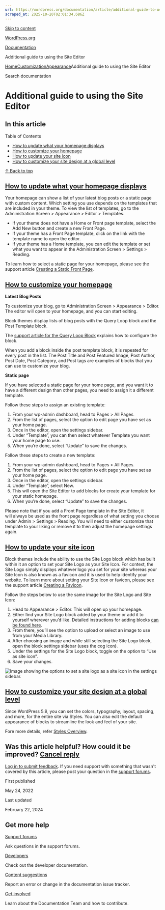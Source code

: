 ```yaml
---
url: https://wordpress.org/documentation/article/additional-guide-to-using-the-site-editor
scraped_at: 2025-10-20T02:01:34.686Z
---
```


[Skip to content](https://wordpress.org/documentation/article/additional-guide-to-using-the-site-editor/#wp--skip-link--target)

[WordPress.org](https://wordpress.org/)

[Documentation](https://wordpress.org/documentation)

Additional guide to using the Site Editor

[Home](https://wordpress.org/documentation)[Customization](https://wordpress.org/documentation/customization/)[Appearance](https://wordpress.org/documentation/category/appearance/)Additional guide to using the Site Editor

Search documentation

# Additional guide to using the Site Editor

## In this article

Table of Contents

- [How to update what your homepage displays](https://wordpress.org/documentation/article/additional-guide-to-using-the-site-editor/#how-to-update-what-your-homepage-displays)
- [How to customize your homepage](https://wordpress.org/documentation/article/additional-guide-to-using-the-site-editor/#how-to-customize-your-homepage)
- [How to update your site icon](https://wordpress.org/documentation/article/additional-guide-to-using-the-site-editor/#how-to-update-your-site-icon)
- [How to customize your site design at a global level](https://wordpress.org/documentation/article/additional-guide-to-using-the-site-editor/#how-to-customize-your-site-design-at-a-global-level)

[↑ Back to top](https://wordpress.org/documentation/article/additional-guide-to-using-the-site-editor/#wp--skip-link--target)

## [How to update what your homepage displays](https://wordpress.org/documentation/article/additional-guide-to-using-the-site-editor/\#how-to-update-what-your-homepage-displays)

Your homepage can show a list of your latest blog posts or a static page with custom content. Which setting you use depends on the templates that are included in your theme. To view the list of templates, go to the Administration Screen > Appearance > Editor > Templates.

- If your theme does not have a Home or Front page template, select the Add New button and create a new Front Page.
- If your theme has a Front Page template, click on the link with the template name to open the editor.
- If your theme has a Home template, you can edit the template or set what you want to appear in the Administration Screen > Settings > Reading.

To learn how to select a static page for your homepage, please see the support article [Creating a Static Front Page](https://wordpress.org/documentation/article/creating-a-static-front-page/).

## [How to customize your homepage](https://wordpress.org/documentation/article/additional-guide-to-using-the-site-editor/\#how-to-customize-your-homepage)

**Latest Blog Posts**

To customize your blog, go to Administration Screen > Appearance > Editor. The editor will open to your homepage, and you can start editing.

Block themes display lists of blog posts with the Query Loop block and the Post Template block.

The [support article for the Query Loop Block](https://wordpress.org/documentation/article/query-loop-block/) explains how to configure the block.

When you add a block inside the post template block, it is repeated for every post in the list. The Post Title and Post Featured Image, Post Author, Post Date, Post Category, and Post tags are examples of blocks that you can use to customize your blog.

**Static page**

If you have selected a static page for your home page, and you want it to have a different design than other pages, you need to assign it a different template.

Follow these steps to assign an existing template:

1. From your wp-admin dashboard, head to Pages > All Pages.
2. From the list of pages, select the option to edit page you have set as your home page.
3. Once in the editor, open the settings sidebar.
4. Under “Template”, you can then select whatever Template you want your home page to use.
5. When you’re done, select “Update” to save the changes.

Follow these steps to create a new template:

1. From your wp-admin dashboard, head to Pages > All Pages.
2. From the list of pages, select the option to edit page you have set as your home page.
3. Once in the editor, open the settings sidebar.
4. Under “Template”, select New.
5. This will open the Site Editor to add blocks for create your template for your static homepage.
6. When you’re done, select “Update” to save the changes.

Please note that if you add a Front Page template in the Site Editor, it will always be used as the front page regardless of what setting you choose under Admin > Settings > Reading. You will need to either customize that template to your liking or remove it to then adjust the homepage settings again.

## [How to update your site icon](https://wordpress.org/documentation/article/additional-guide-to-using-the-site-editor/\#how-to-update-your-site-icon)

Block themes include the ability to use the Site Logo block which has built within it an option to set your Site Logo as your Site Icon. For context, the Site Logo simply displays whatever logo you set for your site whereas your Site Icon is also known as a favicon and it is used to help identify your website. To learn more about setting your Site Icon or favicon, please see the support article [Creating a Favicon](https://wordpress.org/documentation/article/creating-a-favicon/).

Follow the steps below to use the same image for the Site Logo and Site Icon:

1. Head to Appearance > Editor. This will open up your homepage.
2. Either find your Site Logo block added by your theme or add it to yourself wherever you’d like. Detailed instructions for adding blocks [can be found here](https://wordpress.org/documentation/article/adding-a-new-block/).
3. From there, you’ll see the option to upload or select an image to use from your Media Library.
4. After choosing an image and while still selecting the Site Logo block, open the block settings sidebar (uses the cog icon).
5. Under the settings for the Site Logo block, toggle on the option to “Use as site icon”.
6. Save your changes.

![Image showing the options to set a site logo as a site icon in the settings sidebar. ](https://wordpress.org/documentation/files/2022/01/site_icon-1024x914.png)

## [How to customize your site design at a global level](https://wordpress.org/documentation/article/additional-guide-to-using-the-site-editor/\#how-to-customize-your-site-design-at-a-global-level)

Since WordPress 5.9, you can set the colors, typography, layout, spacing, and more, for the entire site via Styles. You can also edit the default appearance of blocks to streamline the look and feel of your site.

Fore more details, refer [Styles Overview](https://wordpress.org/documentation/article/styles-overview/).

## Was this article helpful? How could it be improved? [Cancel reply](https://wordpress.org/documentation/article/additional-guide-to-using-the-site-editor/\#respond)

[Log in to submit feedback](https://login.wordpress.org/?redirect_to=https%3A%2F%2Fwordpress.org%2Fdocumentation%2Farticle%2Fadditional-guide-to-using-the-site-editor%2F&locale=en_US). If you need support with something that wasn't covered by this article, please post your question in the [support forums](https://wordpress.org/support/forums/).

First published

May 24, 2022

Last updated

February 22, 2024

## Get more help

[Support forums](https://wordpress.org/support/forums/)

Ask questions in the support forums.

[Developers](https://developer.wordpress.org/)

Check out the developer documentation.

[Content suggestions](https://github.com/WordPress/Documentation-Issue-Tracker/issues)

Report an error or change in the documentation issue tracker.

[Get involved](https://make.wordpress.org/docs/)

Learn about the Documentation Team and how to contribute.